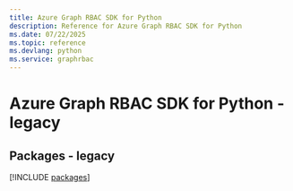 ```yaml
---
title: Azure Graph RBAC SDK for Python
description: Reference for Azure Graph RBAC SDK for Python
ms.date: 07/22/2025
ms.topic: reference
ms.devlang: python
ms.service: graphrbac
---
```

# Azure Graph RBAC SDK for Python - legacy
## Packages - legacy
[!INCLUDE [packages](graph-rbac-index.md)]